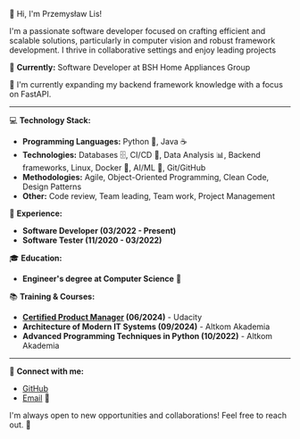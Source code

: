 👋 Hi, I'm Przemysław Lis!

I'm a passionate software developer focused on crafting efficient and scalable solutions, particularly in computer vision and robust framework development. I thrive in collaborative settings and enjoy leading projects


🚀 **Currently:** Software Developer at BSH Home Appliances Group

🌱 I'm currently expanding my backend framework knowledge with a focus on FastAPI.

---

💻 **Technology Stack:**

* **Programming Languages:** Python 🐍, Java ☕
* **Technologies:** Databases 🗄️, CI/CD 🔄, Data Analysis 📊, Backend frameworks, Linux, Docker 🐳, AI/ML 🤖, Git/GitHub
* **Methodologies:** Agile, Object-Oriented Programming, Clean Code, Design Patterns
* **Other:** Code review, Team leading, Team work, Project Management


💼 **Experience:**

* **Software Developer (03/2022 - Present)**
* **Software Tester (11/2020 - 03/2022)**


🎓 **Education:**

* **Engineer's degree at Computer Science** 💪

📚 **Training & Courses:**

* **[Certified Product Manager](https://www.udacity.com/certificate/e/547b444a-e5fd-11ee-94fe-5f21cd57c67e) (06/2024)** - Udacity
* **Architecture of Modern IT Systems (09/2024)** - Altkom Akademia
* **Advanced Programming Techniques in Python (10/2022)** - Altkom Akademia

---

🔗 **Connect with me:**

* [GitHub](github.com/LisPrzemyslaw)
* [Email](mailto:przemyslaw_lis@outlook.com) 📧


I'm always open to new opportunities and collaborations!  Feel free to reach out. 👋

<!--
**LisPrzemyslaw/LisPrzemyslaw** is a ✨ _special_ ✨ repository because its `README.md` (this file) appears on your GitHub profile.

Here are some ideas to get you started:

- 🔭 I’m currently working on ...
- 🌱 I’m currently learning ...
- 👯 I’m looking to collaborate on ...
- 🤔 I’m looking for help with ...
- 💬 Ask me about ...
- 📫 How to reach me: ...
- 😄 Pronouns: ...
- ⚡ Fun fact: ...
-->

